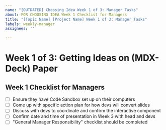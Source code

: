 ```yaml
---
name: "[OUTDATED] Choosing Idea Week 1 of 3: Manager Tasks"
about: FOR CHOOSING IDEA Week 1 Checklist for Managers
title: "[Topic Name] [Project Name] Week 1 of 3: Manager Tasks"
labels: weekly-manager
assignees: ''

---
```


# Week 1 of 3: Getting Ideas on (MDX-Deck) Paper
## Week 1 Checklist for Managers
- [ ] Ensure they have Code Sandbox set up on their computers
- [ ] Come up with specific action plan for how devs will convert slides
- [ ] Discuss with devs to coordinate and confirm the interactive component
- [ ] Confirm date and time of presentation in Week 3 with head and devs
- [ ] "General Manager Responsibility" checklist should be completed
